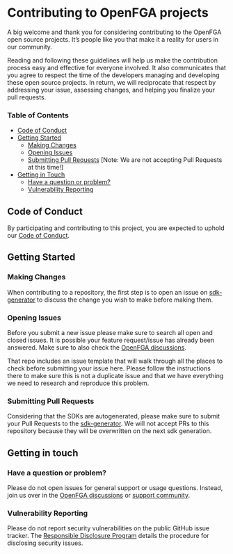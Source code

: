 # Contributing to OpenFGA projects

A big welcome and thank you for considering contributing to the OpenFGA open source projects. It’s people like you that make it a reality for users in our community.

Reading and following these guidelines will help us make the contribution process easy and effective for everyone involved. It also communicates that you agree to respect the time of the developers managing and developing these open source projects. In return, we will reciprocate that respect by addressing your issue, assessing changes, and helping you finalize your pull requests.

### Table of Contents

* [Code of Conduct](#code-of-conduct)
* [Getting Started](#getting-started)
    * [Making Changes](#making-changes)
    * [Opening Issues](#opening-issues)
    * [Submitting Pull Requests](#submitting-pull-requests) [Note: We are not accepting Pull Requests at this time!]
* [Getting in Touch](#getting-in-touch)
    * [Have a question or problem?](#have-a-question-or-problem)
    * [Vulnerability Reporting](#vulnerability-reporting)

## Code of Conduct

By participating and contributing to this project, you are expected to uphold our [Code of Conduct](https://github.com/openfga/.github/blob/main/CODE_OF_CONDUCT.md).

## Getting Started

### Making Changes

When contributing to a repository, the first step is to open an issue on [sdk-generator](https://github.com/openfga/sdk-generator) to discuss the change you wish to make before making them.

### Opening Issues

Before you submit a new issue please make sure to search all open and closed issues. It is possible your feature request/issue has already been answered.  Make sure to also check the [OpenFGA discussions](https://github.com/orgs/openfga/discussions).

That repo includes an issue template that will walk through all the places to check before submitting your issue here. Please follow the instructions there to make sure this is not a duplicate issue and that we have everything we need to research and reproduce this problem.

### Submitting Pull Requests

Considering that the SDKs are autogenerated, please make sure to submit your Pull Requests to the [sdk-generator](https://github.com/openfga/sdk-generator). We will not accept PRs to this repository because they will be overwritten on the next sdk generation.

## Getting in touch

### Have a question or problem?

Please do not open issues for general support or usage questions. Instead, join us over in the [OpenFGA discussions](https://github.com/orgs/openfga/discussions) or [support community](https://openfga.dev/community).

### Vulnerability Reporting

Please do not report security vulnerabilities on the public GitHub issue tracker. The [Responsible Disclosure Program](https://github.com/openfga/ruby-sdk/blob/main/.github/SECURITY.md) details the procedure for disclosing security issues.
